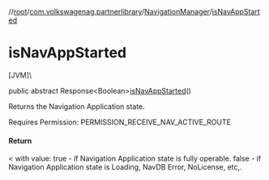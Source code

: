//[root](../../../index.md)/[com.volkswagenag.partnerlibrary](../index.md)/[NavigationManager](index.md)/[isNavAppStarted](is-nav-app-started.md)

# isNavAppStarted

[JVM]\

public abstract Response&lt;Boolean&gt;[isNavAppStarted](is-nav-app-started.md)()

Returns the Navigation Application state. 

Requires Permission: PERMISSION_RECEIVE_NAV_ACTIVE_ROUTE

#### Return

&lt; with value: true - if Navigation Application state is fully operable. false - if Navigation Application state is Loading, NavDB Error, NoLicense, etc,.
